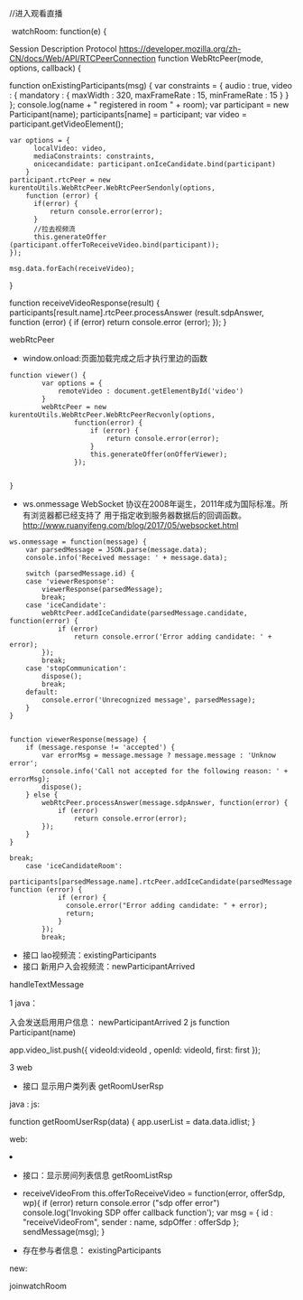 

//进入观看直播

​    watchRoom: function(e) {











Session Description Protocol
https://developer.mozilla.org/zh-CN/docs/Web/API/RTCPeerConnection
function WebRtcPeer(mode, options, callback) {



function onExistingParticipants(msg) {
	var constraints = {
		audio : true,
		video : {
			mandatory : {
				maxWidth : 320,
				maxFrameRate : 15,
				minFrameRate : 15
			}
		}
	};
	console.log(name + " registered in room " + room);
	var participant = new Participant(name);
	participants[name] = participant;
	var video = participant.getVideoElement();

	var options = {
	      localVideo: video,
	      mediaConstraints: constraints,
	      onicecandidate: participant.onIceCandidate.bind(participant)
	    }
	participant.rtcPeer = new kurentoUtils.WebRtcPeer.WebRtcPeerSendonly(options,
		function (error) {
		  if(error) {
			  return console.error(error);
		  }
		  //拉去视频流
		  this.generateOffer (participant.offerToReceiveVideo.bind(participant));
	});
	
	msg.data.forEach(receiveVideo);
}

function receiveVideoResponse(result) {
	participants[result.name].rtcPeer.processAnswer (result.sdpAnswer, function (error) {
		if (error) return console.error (error);
	});
}



webRtcPeer

- window.onload:页面加载完成之后才执行里边的函数
~~~
function viewer() {
		var options = {
			remoteVideo : document.getElementById('video')
		}
		webRtcPeer = new kurentoUtils.WebRtcPeer.WebRtcPeerRecvonly(options,
				function(error) {
					if (error) {
						return console.error(error);
					}
					this.generateOffer(onOfferViewer);
				});

	 
}
~~~

- ws.onmessage
  WebSocket 协议在2008年诞生，2011年成为国际标准。所有浏览器都已经支持了
  用于指定收到服务器数据后的回调函数。
  http://www.ruanyifeng.com/blog/2017/05/websocket.html
~~~
ws.onmessage = function(message) {
	var parsedMessage = JSON.parse(message.data);
	console.info('Received message: ' + message.data);

	switch (parsedMessage.id) {
	case 'viewerResponse':
		viewerResponse(parsedMessage);
		break;
	case 'iceCandidate':
		webRtcPeer.addIceCandidate(parsedMessage.candidate, function(error) {
			if (error)
				return console.error('Error adding candidate: ' + error);
		});
		break;
	case 'stopCommunication':
		dispose();
		break;
	default:
		console.error('Unrecognized message', parsedMessage);
	}
}


function viewerResponse(message) {
	if (message.response != 'accepted') {
		var errorMsg = message.message ? message.message : 'Unknow error';
		console.info('Call not accepted for the following reason: ' + errorMsg);
		dispose();
	} else {
		webRtcPeer.processAnswer(message.sdpAnswer, function(error) {
			if (error)
				return console.error(error);
		});
	}
}

~~~


	break;
		case 'iceCandidateRoom':
			participants[parsedMessage.name].rtcPeer.addIceCandidate(parsedMessage.candidate, function (error) {
		        if (error) {
			      console.error("Error adding candidate: " + error);
			      return;
		        }
		    });
		    break;



- 接口  lao视频流：existingParticipants
- 接口  新用户入会视频流：newParticipantArrived

handleTextMessage

1 java：


入会发送启用用户信息：
   newParticipantArrived
2 js
function Participant(name) 

app.video_list.push({
        videoId:videoId ,
        openId: videoId,
        first: first
      });

3 web
  <div v-for="item in video_list" :class="item.first ? 'flex-item first' : 'flex-item'" @click="unshiftThis" :data-id="item.videoId"> 


- 接口  显示用户类列表 getRoomUserRsp

java :
js:

function getRoomUserRsp(data) {
	app.userList = data.data.idlist;
}

web:
  <li v-for="item in userList"> 

- 接口：显示房间列表信息 getRoomListRsp

- receiveVideoFrom
this.offerToReceiveVideo = function(error, offerSdp, wp){
		if (error) return console.error ("sdp offer error")
		console.log('Invoking SDP offer callback function');
		var msg =  { id : "receiveVideoFrom",
				sender : name,
				sdpOffer : offerSdp
			};
		sendMessage(msg);
	}

- 存在参与者信息： existingParticipants


new:

joinwatchRoom
